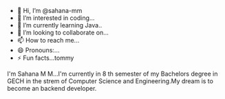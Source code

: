 - 👋 Hi, I’m @sahana-mm
- 👀 I’m interested in coding...
- 🌱 I’m currently learning Java..
- 💞️ I’m looking to collaborate on...
- 📫 How to reach me...
- 😄 Pronouns:...
- ⚡ Fun facts...tommy

<!--
sahana-mm/sahana-mm is a ✨ special ✨ repository because its `README.md` (this file) appears on your GitHub profile.
You can click the Preview link to take a look at your changes.
-->
I'm Sahana M M...I'm currently in 8 th semester of my Bachelors degree in GECH in the strem of Computer Science and Engineering.My dream is to become an backend developer.
